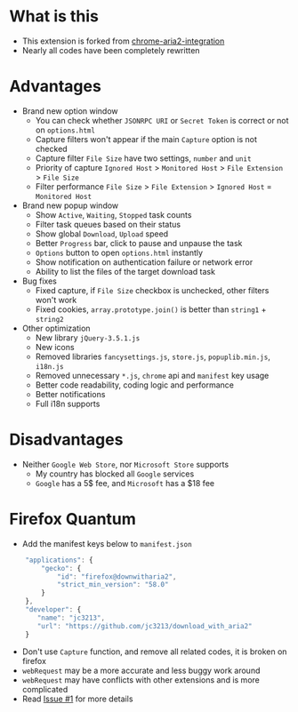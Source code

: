 # What is this

- This extension is forked from [chrome-aria2-integration](https://github.com/robbielj/chrome-aria2-integration)
- Nearly all codes have been completely rewritten

# Advantages

- Brand new option window
  - You can check whether `JSONRPC URI` or `Secret Token` is correct or not on `options.html`
  - Capture filters won't appear if the main `Capture` option is not checked
  - Capture filter `File Size` have two settings, `number` and `unit`
  - Priority of capture `Ignored Host` > `Monitored Host` > `File Extension` > `File Size`
  - Filter performance `File Size` > `File Extension` > `Ignored Host` = `Monitored Host`
- Brand new popup window
  - Show `Active`, `Waiting`, `Stopped` task counts
  - Filter task queues based on their status
  - Show global `Download`, `Upload` speed
  - Better `Progress` bar, click to pause and unpause the task
  - `Options` button to open `options.html` instantly
  - Show notification on authentication failure or network error
  - Ability to list the files of the target download task
- Bug fixes
  - Fixed capture, if `File Size` checkbox is unchecked, other filters won't work
  - Fixed cookies, `array.prototype.join()` is better than `string1` + `string2`
- Other optimization
  - New library `jQuery-3.5.1.js`
  - New icons
  - Removed libraries `fancysettings.js`, `store.js`, `popuplib.min.js`, `i18n.js`
  - Removed unnecessary `*.js`, `chrome` api and `manifest` key usage
  - Better code readability, coding logic and performance
  - Better notifications
  - Full i18n supports

# Disadvantages

- Neither `Google Web Store`, nor `Microsoft Store` supports
  - My country has blocked all `Google` services
  - `Google` has a 5$ fee, and `Microsoft` has a $18 fee

# Firefox Quantum

- Add the manifest keys below to `manifest.json`
```javascript
    "applications": {
        "gecko": {
            "id": "firefox@downwitharia2",
            "strict_min_version": "58.0"
        }
    },
    "developer": {
       "name": "jc3213",
       "url": "https://github.com/jc3213/download_with_aria2"
    }
```
- Don't use `Capture` function, and remove all related codes, it is broken on firefox
- `webRequest` may be a more accurate and less buggy work around
- `webRequest` may have conflicts with other extensions and is more complicated
- Read [Issue #1](https://github.com/jc3213/download_with_aria2/issues/1) for more details
